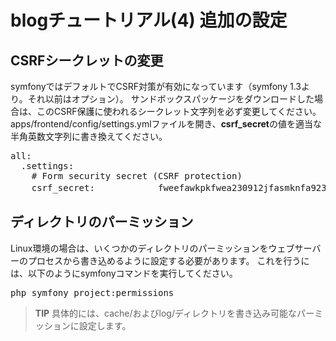 blogチュートリアル(4) 追加の設定
================================

CSRFシークレットの変更
----------------------

symfonyではデフォルトでCSRF対策が有効になっています（symfony 1.3より。それ以前はオプション）。
サンドボックスパッケージをダウンロードした場合は、このCSRF保護に使われるシークレット文字列を必ず変更してください。
apps/frontend/config/settings.ymlファイルを開き、**csrf_secret**の値を適当な半角英数文字列に書き換えてください。

<pre>
all:
  .settings:
    # Form security secret (CSRF protection)
    csrf_secret:            fweefawkpkfwea230912jfasmknfa923 # 適当な文字列
</pre>


ディレクトリのパーミッション
----------------------------

Linux環境の場合は、いくつかのディレクトリのパーミッションをウェブサーバーのプロセスから書き込めるように設定する必要があります。
これを行うには、以下のようにsymfonyコマンドを実行してください。

<pre>
php symfony project:permissions
</pre>

> **TIP**
> 具体的には、cache/およびlog/ディレクトリを書き込み可能なパーミッションに設定します。
